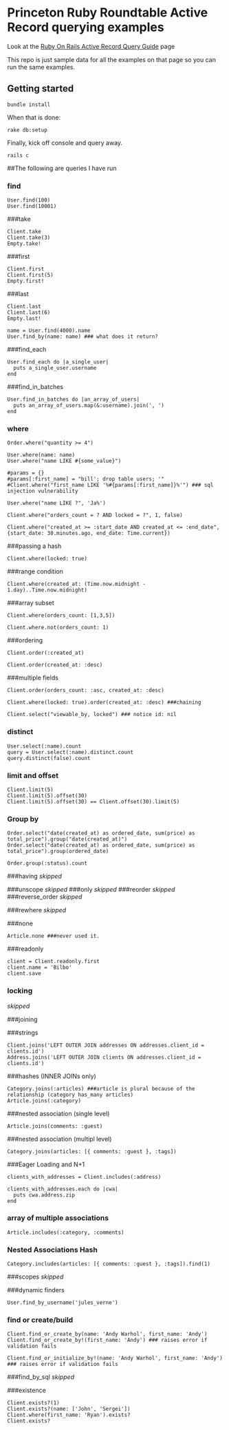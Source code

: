 # Princeton Ruby Roundtable Active Record querying examples

Look at the [Ruby On Rails Active Record Query Guide](http://guides.rubyonrails.org/active_record_querying.html) page 

This repo is just sample data for all the examples on that page so you can run the same examples.

## Getting started

```
bundle install
```
When that is done:
```
rake db:setup
```
Finally, kick off console and query away.
```
rails c
```

##The following are queries I have run

### find
```
User.find(100)
User.find(10001)
```

###take
```
Client.take
Client.take(3)
Empty.take!
```

###first
```
Client.first
Client.first(5)
Empty.first!
```

###last
```
Client.last
Client.last(6)
Empty.last!

name = User.find(4000).name
User.find_by(name: name) ### what does it return?
```

###find_each
```
User.find_each do |a_single_user|
  puts a_single_user.username
end
```

###find_in_batches
```
User.find_in_batches do |an_array_of_users|
  puts an_array_of_users.map(&:username).join(', ')
end
```

### where
```
Order.where("quantity >= 4")

User.where(name: name)
User.where("name LIKE #{some_value}")

#params = {}
#params[:first_name] = "bill'; drop table users; '"
#Client.where("first_name LIKE '%#{params[:first_name]}%'") ### sql injection vulnerability

User.where("name LIKE ?", 'Ja%')

Client.where("orders_count = ? AND locked = ?", 1, false)

Client.where("created_at >= :start_date AND created_at <= :end_date", {start_date: 30.minutes.ago, end_date: Time.current})
```

###passing a hash
```
Client.where(locked: true)
```

###range condition
```
Client.where(created_at: (Time.now.midnight - 1.day)..Time.now.midnight)
```

###array subset
```
Client.where(orders_count: [1,3,5])

Client.where.not(orders_count: 1)
```

###ordering
```
Client.order(:created_at)

Client.order(created_at: :desc)
```

###multiple fields
```
Client.order(orders_count: :asc, created_at: :desc)

Client.where(locked: true).order(created_at: :desc) ###chaining

Client.select("viewable_by, locked") ### notice id: nil
```

### distinct
```
User.select(:name).count
query = User.select(:name).distinct.count
query.distinct(false).count
```

### limit and offset
```
Client.limit(5)
Client.limit(5).offset(30)
Client.limit(5).offset(30) == Client.offset(30).limit(5)
```

### Group by
```
Order.select("date(created_at) as ordered_date, sum(price) as total_price").group("date(created_at)")
Order.select("date(created_at) as ordered_date, sum(price) as total_price").group(ordered_date)

Order.group(:status).count
```

###having 
_skipped_

###unscope 
_skipped_
###only 
_skipped_
###reorder 
_skipped_
###reverse_order 
_skipped_

###rewhere 
_skipped_

###none
```
Article.none ###never used it.
```

###readonly
```
client = Client.readonly.first
client.name = 'Bilbo'
client.save
```

### locking 
_skipped_

###joining

###strings
```
Client.joins('LEFT OUTER JOIN addresses ON addresses.client_id = clients.id')
Address.joins('LEFT OUTER JOIN clients ON addresses.client_id = clients.id')
```

###hashes (INNER JOINs only)
```
Category.joins(:articles) ###article is plural because of the relationship (category has_many articles)
Article.joins(:category)
```

###nested association (single level)
```
Article.joins(comments: :guest)
```

###nested association (multipl level)
```
Category.joins(articles: [{ comments: :guest }, :tags])
```

###Eager Loading and N+1
```
clients_with_addresses = Client.includes(:address)

clients_with_addresses.each do |cwa|
  puts cwa.address.zip
end
```

### array of multiple associations
```
Article.includes(:category, :comments)
```

###  Nested Associations Hash
```
Category.includes(articles: [{ comments: :guest }, :tags]).find(1)
```

###scopes 
_skipped_

###dynamic finders
```
User.find_by_username('jules_verne')
```

### find or create/build
```
Client.find_or_create_by(name: 'Andy Warhol', first_name: 'Andy')
Client.find_or_create_by!(first_name: 'Andy') ### raises error if validation fails

Client.find_or_initialize_by!(name: 'Andy Warhol', first_name: 'Andy') ### raises error if validation fails
```

###find_by_sql 
_skipped_

###existence
```
Client.exists?(1)
Client.exists?(name: ['John', 'Sergei'])
Client.where(first_name: 'Ryan').exists?
Client.exists?
```


